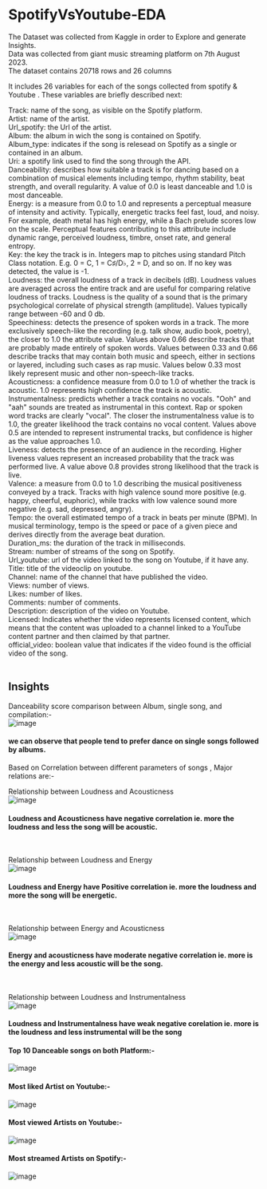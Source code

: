 # SpotifyVsYoutube-EDA

The Dataset was collected from Kaggle in order to Explore and generate Insights.</br>
Data was collected from giant music streaming platform on 7th August 2023.</br>
The dataset contains 20718 rows and 26 columns</br>

It includes 26 variables for each of the songs collected from spotify & Youtube . These variables are briefly described next:</br>

Track: name of the song, as visible on the Spotify platform.</br>
Artist: name of the artist.</br>
Url_spotify: the Url of the artist.</br>
Album: the album in wich the song is contained on Spotify.</br>
Album_type: indicates if the song is relesead on Spotify as a single or contained in an album.</br>
Uri: a spotify link used to find the song through the API.</br>
Danceability: describes how suitable a track is for dancing based on a combination of musical elements including tempo, rhythm stability, beat strength, and overall regularity. A value of 0.0 is least danceable and 1.0 is most danceable.</br>
Energy: is a measure from 0.0 to 1.0 and represents a perceptual measure of intensity and activity. Typically, energetic tracks feel fast, loud, and noisy. For example, death metal has high energy, while a Bach prelude scores low on the scale. Perceptual features contributing to this attribute include dynamic range, perceived loudness, timbre, onset rate, and general entropy.</br>
Key: the key the track is in. Integers map to pitches using standard Pitch Class notation. E.g. 0 = C, 1 = C♯/D♭, 2 = D, and so on. If no key was detected, the value is -1.</br>
Loudness: the overall loudness of a track in decibels (dB). Loudness values are averaged across the entire track and are useful for comparing relative loudness of tracks. Loudness is the quality of a sound that is the primary psychological correlate of physical strength (amplitude). Values typically range between -60 and 0 db.</br>
Speechiness: detects the presence of spoken words in a track. The more exclusively speech-like the recording (e.g. talk show, audio book, poetry), the closer to 1.0 the attribute value. Values above 0.66 describe tracks that are probably made entirely of spoken words. Values between 0.33 and 0.66 describe tracks that may contain both music and speech, either in sections or layered, including such cases as rap music. Values below 0.33 most likely represent music and other non-speech-like tracks.</br>
Acousticness: a confidence measure from 0.0 to 1.0 of whether the track is acoustic. 1.0 represents high confidence the track is acoustic.</br>
Instrumentalness: predicts whether a track contains no vocals. "Ooh" and "aah" sounds are treated as instrumental in this context. Rap or spoken word tracks are clearly "vocal". The closer the instrumentalness value is to 1.0, the greater likelihood the track contains no vocal content. Values above 0.5 are intended to represent instrumental tracks, but confidence is higher as the value approaches 1.0.</br>
Liveness: detects the presence of an audience in the recording. Higher liveness values represent an increased probability that the track was performed live. A value above 0.8 provides strong likelihood that the track is live.</br>
Valence: a measure from 0.0 to 1.0 describing the musical positiveness conveyed by a track. Tracks with high valence sound more positive (e.g. happy, cheerful, euphoric), while tracks with low valence sound more negative (e.g. sad, depressed, angry).</br>
Tempo: the overall estimated tempo of a track in beats per minute (BPM). In musical terminology, tempo is the speed or pace of a given piece and derives directly from the average beat duration.</br>
Duration_ms: the duration of the track in milliseconds.</br>
Stream: number of streams of the song on Spotify.</br>
Url_youtube: url of the video linked to the song on Youtube, if it have any.</br>
Title: title of the videoclip on youtube.</br>
Channel: name of the channel that have published the video.</br>
Views: number of views.</br>
Likes: number of likes.</br>
Comments: number of comments.</br>
Description: description of the video on Youtube.</br>
Licensed: Indicates whether the video represents licensed content, which means that the content was uploaded to a channel linked to a YouTube content partner and then claimed by that partner.</br>
official_video: boolean value that indicates if the video found is the official video of the song.</br>
</br>
## Insights

Danceability score comparison between Album, single song, and compilation:-</br>
![image](https://github.com/DAKSH1-HUB/SpotifyVsYoutube-EDA/assets/81084807/eb83c90e-f92a-45d3-9ace-fba247238c67)

#### we can observe that people tend to prefer dance on single songs followed by albums.</br>

Based on Correlation between different parameters of songs , Major relations are:-</br>

Relationship between Loudness and Acousticness</br>
![image](https://github.com/DAKSH1-HUB/SpotifyVsYoutube-EDA/assets/81084807/7447b261-6fe5-4c19-adcb-fb88393d6603)
#### Loudness and Acousticness have negative correlation ie. more the loudness and less the song will be acoustic.
</br>

Relationship between Loudness and Energy</br>
![image](https://github.com/DAKSH1-HUB/SpotifyVsYoutube-EDA/assets/81084807/15bea8f9-05c9-4a37-817d-5d7f72f4e76f)
#### Loudness and Energy have Positive correlation ie. more the loudness and more the song will be energetic.
</br>

Relationship between Energy and Acousticness</br>
![image](https://github.com/DAKSH1-HUB/SpotifyVsYoutube-EDA/assets/81084807/b2ce58f9-7425-496e-bf2e-5bbc7e1b6a35)
#### Energy and acousticness have moderate negative correlation ie. more is the energy and less acoustic will be the song.
</br>

Relationship between Loudness and Instrumentalness</br>
![image](https://github.com/DAKSH1-HUB/SpotifyVsYoutube-EDA/assets/81084807/ff480e19-bd48-4bcb-9d96-ebf14daa462d)
#### Loudness and Instrumentalness have weak negative corelation ie. more is the loudness and less instrumental will be the song


#### Top 10 Danceable songs on both Platform:-</br>
![image](https://github.com/DAKSH1-HUB/SpotifyVsYoutube-EDA/assets/81084807/89980bb2-d4ae-4d0d-a09f-4be21184e7d7)

#### Most liked Artist on Youtube:-</br>
![image](https://github.com/DAKSH1-HUB/SpotifyVsYoutube-EDA/assets/81084807/8fbfcf66-3430-42dd-9186-e6d950a6258a)

#### Most viewed Artists on Youtube:-</br>
![image](https://github.com/DAKSH1-HUB/SpotifyVsYoutube-EDA/assets/81084807/acad9855-4537-4ff5-bdab-bf312bc28a95)

#### Most streamed Artists on Spotify:-</br>
![image](https://github.com/DAKSH1-HUB/SpotifyVsYoutube-EDA/assets/81084807/0d8ffea0-7458-40b6-b7d8-a58a3b889a52)




